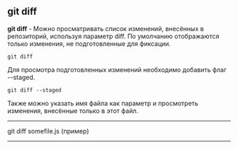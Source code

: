 ## git diff

**git diff** - Можно просматривать список изменений, внесённых в репозиторий, используя параметр diff. По умолчанию отображаются только изменения, не подготовленные для фиксации.


```bash=
git diff
```
Для просмотра подготовленных изменений необходимо добавить флаг --staged.
```bash=
git diff --staged
```
Также можно указать имя файла как параметр и просмотреть изменения, внесённые только в этот файл.


---
git diff somefile.js (пример)


---